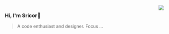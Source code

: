 
 <img align="right" src="https://github-readme-stats.vercel.app/api/top-langs/?username=sricor&layout=compact&hide_border=true&exclude_repo=Sricor.github.io" />

### Hi, I'm Sricor👋
>A code enthusiast and designer.
>Focus ...
